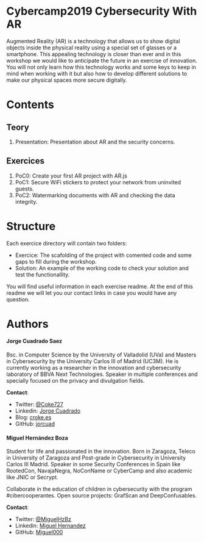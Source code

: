 # Cybercamp2019 Cybersecurity With AR
Augmented Reality (AR) is a technology that allows us to show digital objects inside the physical reality using a special set of glasses or a smartphone. This appealing technology is closer than ever and in this workshop we would like to anticipate the future in an exercise of innovation. You will not only learn how this technology works and some keys to keep in mind when working with it but also how to develop different solutions to make our physical spaces more secure digitally.

# Contents

## Teory
1. Presentation: Presentation about AR and the security concerns.
## Exercices
1. PoC0: Create your first AR project with AR.js
2. PoC1: Secure WiFi stickers to protect your network from uninvited guests.
3. PoC2: Watermarking documents with AR and checking the data integrity.

# Structure

Each exercice directory will contain two folders:
- Exercice: The scafolding of the project with comented code and some gaps to fill during the workshop.
- Solution: An example of the working code to check your solution and test the functionallity.

You will find useful information in each exercise readme. At the end of this readme we will let you our contact links in case you would have any question.

# Authors
#### Jorge Cuadrado Saez

Bsc. in Computer Science by the University of Valladolid (UVa) and Masters in Cybersecurity by the University Carlos III of Madrid (UC3M). He is currently working as a researcher in the innovation and cybersecurity laboratory of BBVA Next Technologies. Speaker in multiple conferences and specially focused on the privacy and divulgation fields.

**Contact**:
* Twitter: [@Coke727](https://twitter.com/Coke727)
* Linkedin: [Jorge Cuadrado](https://www.linkedin.com/in/jorgecuadradosaez/)
* Blog: [croke.es](https://croke.es)
* GitHub: [jorcuad](https://github.com/jorcuad)

#### Miguel Hernández Boza

Student for life and passionated in the innovation. Born in Zaragoza, Teleco in University of Zaragoza and Post-grade in Cybersecurity in University Carlos III Madrid. Speaker in some Security Conferences in Spain like RootedCon, NavajaNegra, NoConName or CyberCamp and also academic like JNIC or Secrypt.

Collaborate in the education of children in cybersecurity with the program #cibercooperantes. Open source projects: GrafScan and DeepConfusables.

**Contact**:
* Twitter: [@MiguelHzBz](https://twitter.com/MiguelHzBz)
* Linkedin: [Miguel Hernandez](https://www.linkedin.com/in/miguelhzbz/)
* GitHub: [Miguel000](https://github.com/Miguel000)
